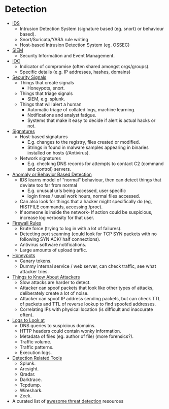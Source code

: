 <br>

# Detection
  - [IDS](./01_IDS.md)
    - Intrusion Detection System (signature based (eg. snort) or behaviour based).
    - Snort/Suricata/YARA rule writing
    - Host-based Intrusion Detection System (eg. OSSEC)  
  - [SIEM](./02_SIEM.md)
    - Security Information and Event Management.  
  - [IOC](./03_IOC.md) 
    - Indicator of compromise (often shared amongst orgs/groups).
    - Specific details (e.g. IP addresses, hashes, domains)  
  - [Security Signals](./04_Security_Signals.md)
    - Things that create signals
      - Honeypots, snort.
    - Things that triage signals
      - SIEM, e.g. splunk.
    - Things that will alert a human 
      - Automatic triage of collated logs, machine learning.
      - Notifications and analyst fatigue.
      - Systems that make it easy to decide if alert is actual hacks or not.  
  - [Signatures](./05_Signatures.md)
    - Host-based signatures
      - E.g. changes to the registry, files created or modified.
      - Strings in found in malware samples appearing in binaries installed on hosts (/Antivirus).
    - Network signatures
      - E.g. checking DNS records for attempts to contact C2 (command and control) servers.  
  - [Anomaly or Behavior Based Detection](./06_Anomaly_or_Behavior_Based_Detection.md)
    - IDS learns model of “normal” behaviour, then can detect things that deviate too far from normal
      - E.g. unusual urls being accessed, user specific
      - login times / usual work hours, normal files accessed.
    - Can also look for things that a hacker might specifically do (eg, HISTFILE commands, accessing /proc).
    - If someone is inside the network- If action could be suspicious, increase log verbosity for that user.  
  - [Firewall Rules](./07_Firewall_Rules.md)
    - Brute force (trying to log in with a lot of failures).
    - Detecting port scanning (could look for TCP SYN packets with no following SYN ACK/ half connections).
    - Antivirus software notifications.
    - Large amounts of upload traffic.  
  - [Honeypots](./08_Honeypots.md)
    - Canary tokens.
    - Dummy internal service / web server, can check traffic, see what attacker tries.  
  - [Things to Know About Attackers](./09_Things_to_Know_About_Attackers.md)
    - Slow attacks are harder to detect.
    - Attacker can spoof packets that look like other types of attacks, deliberately create a lot of noise.
    - Attacker can spoof IP address sending packets, but can check TTL of packets and TTL of reverse lookup to find spoofed addresses.
    - Correlating IPs with physical location (is difficult and inaccurate often).  
  - [Logs to Look at](./10_Logs_to_Look_at.md)
    - DNS queries to suspicious domains.
    - HTTP headers could contain wonky information.
    - Metadata of files (eg. author of file) (more forensics?).
    - Traffic volume.
    - Traffic patterns.
    - Execution logs.  
  - [Detection Related Tools](./11_Detection_Related_Tools.md)
    - Splunk.
    - Arcsight.
    - Qradar.
    - Darktrace.
    - Tcpdump.
    - Wireshark.
    - Zeek.  
  - A curated list of [awesome threat detection](https://github.com/0x4D31/awesome-threat-detection) resources  
<br>